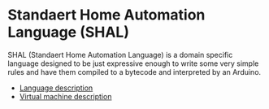# Standaert Home Automation Language (SHAL)

SHAL (Standaert Home Automation Language) is a domain specific language designed to be just
expressive enough to write some very simple rules and have them compiled
to a bytecode and interpreted by an Arduino.

- [Language description](./language.md)
- [Virtual machine description](./vm.md)
